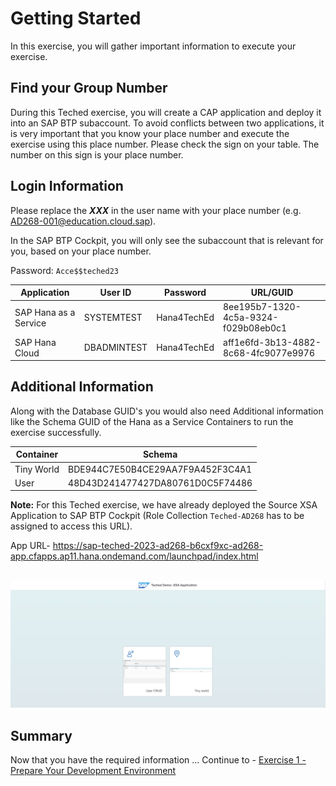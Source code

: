 # Getting Started

In this exercise, you will gather important information to execute your exercise.

## Find your Group Number

During this Teched exercise, you will create a CAP application and deploy it into an SAP BTP subaccount.
To avoid conflicts between two applications, it is very important that you know your place number and execute the exercise using this place number.
Please check the sign on your table. The number on this sign is your place number. 

## Login Information

Please replace the _**XXX**_ in the user name with your place number (e.g. AD268-001@education.cloud.sap).

In the SAP BTP Cockpit, you will only see the subaccount that is relevant for you, based on your place number.

Password: `Acce$$teched23`

| Application | User ID | Password | URL/GUID |
|---|---|---|---|
| SAP Hana as a Service | SYSTEMTEST | Hana4TechEd | 8ee195b7-1320-4c5a-9324-f029b08eb0c1 |
| SAP Hana Cloud | DBADMINTEST | Hana4TechEd | aff1e6fd-3b13-4882-8c68-4fc9077e9976 |


## Additional Information

Along with the Database GUID's you would also need Additional information like the Schema GUID of the Hana as a Service Containers to run the exercise successfully.

| Container | Schema |
|---|---|
| Tiny World | BDE944C7E50B4CE29AA7F9A452F3C4A1 |
| User | 48D43D241477427DA80761D0C5F74486 |

**Note:**
For this Teched exercise, we have already deployed the Source XSA Application to SAP BTP Cockpit (Role Collection `Teched-AD268` has to be assigned to access this URL).

App URL- https://sap-teched-2023-ad268-b6cxf9xc-ad268-app.cfapps.ap11.hana.ondemand.com/launchpad/index.html

<br>![](/exercises/ex0/images/Source.png)


## Summary

Now that you have the required information ... 
Continue to - [Exercise 1 - Prepare Your Development Environment](../ex1/README.md)
